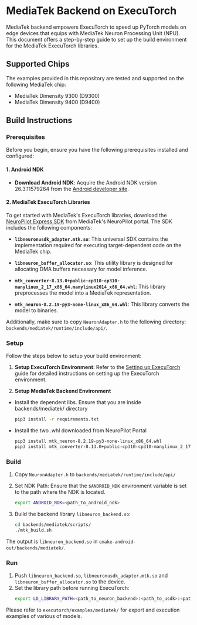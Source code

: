 # MediaTek Backend on ExecuTorch
MediaTek backend empowers ExecuTorch to speed up PyTorch models on edge devices that equips with MediaTek Neuron Processing Unit (NPU). This document offers a step-by-step guide to set up the build environment for the MediaTek ExecuTorch libraries.

## Supported Chips

The examples provided in this repository are tested and supported on the following MediaTek chip:

- MediaTek Dimensity 9300 (D9300)
- MediaTek Dimensity 9400 (D9400)

## Build Instructions

### Prerequisites

Before you begin, ensure you have the following prerequisites installed and configured:

#### 1. Android NDK

- **Download Android NDK**: Acquire the Android NDK version 26.3.11579264 from the [Android developer site](https://developer.android.com/ndk/downloads).

#### 2. MediaTek ExecuTorch Libraries

To get started with MediaTek's ExecuTorch libraries, download the [NeuroPilot Express SDK](https://neuropilot.mediatek.com/resources/public/npexpress/en/docs/npexpress) from MediaTek's NeuroPilot portal. The SDK includes the following components:

- **`libneuronusdk_adapter.mtk.so`**: This universal SDK contains the implementation required for executing target-dependent code on the MediaTek chip.

- **`libneuron_buffer_allocator.so`**: This utility library is designed for allocating DMA buffers necessary for model inference.

- **`mtk_converter-8.13.0+public-cp310-cp310-manylinux_2_17_x86_64.manylinux2014_x86_64.whl`**: This library preprocesses the model into a MediaTek representation.

- **`mtk_neuron-8.2.19-py3-none-linux_x86_64.whl`**: This library converts the model to binaries.

Additionally, make sure to copy `NeuronAdapter.h` to the following directory: `backends/mediatek/runtime/include/api/`.

### Setup

Follow the steps below to setup your build environment:

1. **Setup ExecuTorch Environment**: Refer to the [Setting up ExecuTorch](https://pytorch.org/executorch/main/getting-started-setup) guide for detailed instructions on setting up the ExecuTorch environment.

2. **Setup MediaTek Backend Environment**
- Install the dependent libs. Ensure that you are inside backends/mediatek/ directory
   ```bash
   pip3 install -r requirements.txt
   ```
- Install the two .whl downloaded from NeuroPilot Portal
   ```bash
   pip3 install mtk_neuron-8.2.19-py3-none-linux_x86_64.whl
   pip3 install mtk_converter-8.13.0+public-cp310-cp310-manylinux_2_17_x86_64.manylinux2014_x86_64.whl
   ```

### Build
1. Copy `NeuronAdapter.h` to `backends/mediatek/runtime/include/api/`

2. Set NDK Path: Ensure that the `$ANDROID_NDK` environment variable is set to the path where the NDK is located.
   ```bash
   export ANDROID_NDK=<path_to_android_ndk>
   ```

3. Build the backend library `libneuron_backend.so`:
    ```bash
    cd backends/mediatek/scripts/
    ./mtk_build.sh
    ```
The output is `libneuron_backend.so` in `cmake-android-out/backends/mediatek/`.

### Run

1. Push `libneuron_backend.so`, `libneuronusdk_adapter.mtk.so` and `libneuron_buffer_allocator.so` to the device.
2. Set the library path before running ExecuTorch:
   ```bash
   export LD_LIBRARY_PATH=<path_to_neuron_backend>:<path_to_usdk>:<path_to_buffer_allocator>:$LD_LIBRARY_PATH
   ```

Please refer to `executorch/examples/mediatek/` for export and execution examples of various of models.
